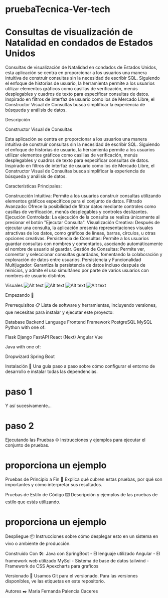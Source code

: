 # pruebaTecnica-Ver-tech



# Consultas de visualización de Natalidad en condados de Estados Unidos
Consultas de visualización de Natalidad en condados de Estados Unidos, esta aplicación se centra en proporcionar a los usuarios una manera intuitiva de construir consultas sin la necesidad de escribir SQL. Siguiendo el enfoque de historias de usuario, la herramienta permite a los usuarios utilizar elementos gráficos como casillas de verificación, menús desplegables y cuadros de texto para especificar consultas de datos. Inspirado en filtros de interfaz de usuario como los de Mercado Libre, el Constructor Visual de Consultas busca simplificar la experiencia de búsqueda y análisis de datos.

Descripción

Constructor Visual de Consultas

Esta aplicación se centra en proporcionar a los usuarios una manera intuitiva de construir consultas sin la necesidad de escribir SQL. Siguiendo el enfoque de historias de usuario, la herramienta permite a los usuarios utilizar elementos gráficos como casillas de verificación, menús desplegables y cuadros de texto para especificar consultas de datos. Inspirado en filtros de interfaz de usuario como los de Mercado Libre, el Constructor Visual de Consultas busca simplificar la experiencia de búsqueda y análisis de datos.

Características Principales:

Construcción Intuitiva: Permite a los usuarios construir consultas utilizando elementos gráficos específicos para el conjunto de datos.
Filtrado Avanzado: Ofrece la posibilidad de filtrar datos mediante controles como casillas de verificación, menús desplegables y controles deslizantes.
Ejecución Controlada: La ejecución de la consulta se realiza únicamente al presionar el botón "Ejecutar Consulta".
Visualización Creativa: Después de ejecutar una consulta, la aplicación presenta representaciones visuales atractivas de los datos, como gráficos de líneas, barras, círculos, u otras opciones creativas.
Persistencia de Consultas: Permite a los usuarios guardar consultas con nombres y comentarios, asociando automáticamente el nombre de usuario al guardar.
Gestión de Consultas: Permite ver, comentar y seleccionar consultas guardadas, fomentando la colaboración y exploración de datos entre usuarios.
Persistencia y Funcionalidad Multijugador: Garantiza la persistencia de datos incluso después de reinicios, y admite el uso simultáneo por parte de varios usuarios con nombres de usuario distintos.


Visuales
![Alt text](image.png)
![Alt text](image-1.png)
![Alt text](image-2.png)
![Alt text](image-3.png)

Empezando 🚀


Prerrequisitos 📋
Lista de software y herramientas, incluyendo versiones, que necesitas para instalar y ejecutar este proyecto:

Database
Backend Language
Frontend Framework
PostgreSQL
MySQL
Python with one of:

Flask
Django
FastAPI
React (Next)
Angular
Vue


Java with one of:

Dropwizard
Spring Boot

Instalación 🔧
Una guía paso a paso sobre cómo configurar el entorno de desarrollo e instalar todas las dependencias.

# paso 1
Y así sucesivamente…

# paso 2
Ejecutando las Pruebas ⚙️
Instrucciones y ejemplos para ejecutar el conjunto de pruebas.

# proporciona un ejemplo
Pruebas de Principio a Fin 🔩
Explica qué cubren estas pruebas, por qué son importantes y cómo interpretar sus resultados.

Pruebas de Estilo de Código ⌨️
Descripción y ejemplos de las pruebas de estilo que estás utilizando.

# proporciona un ejemplo
Despliegue 📦
Instrucciones sobre cómo desplegar esto en un sistema en vivo o ambiente de producción.

Construido Con 🛠️:
Java con SpringBoot - El lenguaje utilizado
Angular  - El framework web utilizado
MySql - Sistema de base de datos
 tailwind - Framework de CSS
Apexcharts para graficos




Versionado 📌
Usamos Git para el versionado. Para las versiones disponibles, ve las etiquetas en este repositorio.

Autores ✒️
Maria Fernanda Palencia Caceres 
